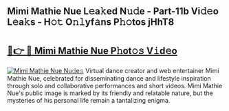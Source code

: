 ## Mimi Mathie Nue L𝚎a𝚔ed N𝚞𝚍e - Part-11b Vi𝚍𝚎o L𝚎a𝚔s - H𝚘𝚝 O𝚗𝚕yf𝚊ns P𝚑𝚘tos jHhT8

# <h2><a href="http://kf00gll.oniu.top/?m=Mimi+Mathie+Nue">🔗👉 🔴 Mimi Mathie Nue P𝚑ot𝚘𝚜 V𝚒d𝚎o</a></h2>

[![Mimi Mathie Nue Nu𝚍e𝚜](https://i.imgur.com/0qMVB7G.gif)](http://kf00gll.oniu.top/?m=Mimi+Mathie+Nue)
Virtual dance creator and web entertainer Mimi Mathie Nue, celebrated for disseminating dance and lifestyle inspiration through solo and collaborative performances and short videos. Mimi Mathie Nue's public image is marked by its friendly and relatable nature, but the mysteries of his personal life remain a tantalizing enigma.  
